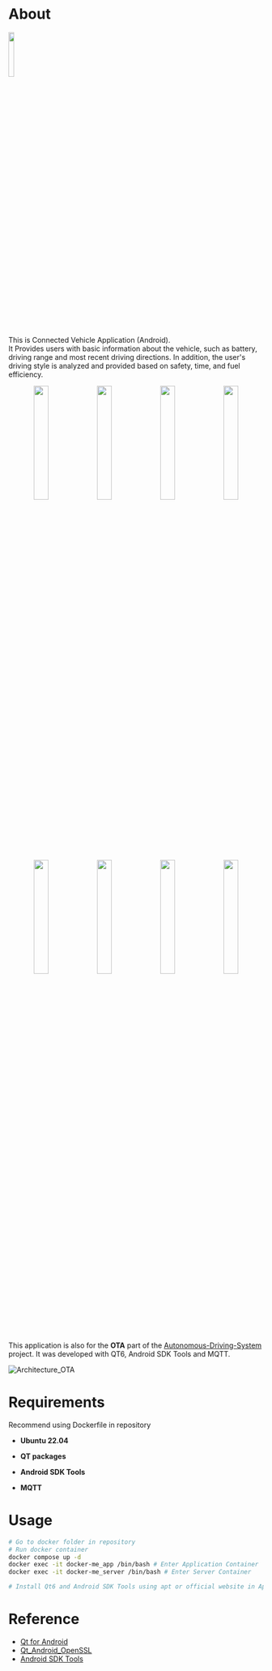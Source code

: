 # About

<img width="15%" src="https://github.com/Ho-mmd/ME_Digital-Trip-Book_App/assets/55338823/e3c42ab0-3dad-43ce-bac4-af329a915d3f">

This is Connected Vehicle Application (Android). <br/>
It Provides users with basic information about the vehicle, such as battery, driving range and most recent driving directions.
In addition, the user's driving style is analyzed and provided based on safety, time, and fuel efficiency.

<div width="100%" align="center">
  <img width="24%" src="https://github.com/Ho-mmd/ME_Digital-Trip-Book_App/assets/55338823/2fb05859-fbec-487f-92be-3d4ae47b0cff">
  <img width="24%" src="https://github.com/Ho-mmd/ME_Digital-Trip-Book_App/assets/55338823/0b07e134-2d95-4a77-aed3-557e4de57b31">
  <img width="24%" src="https://github.com/Ho-mmd/ME_Digital-Trip-Book_App/assets/55338823/704d8872-f928-4216-a4ec-258073a9b6e1">
  <img width="24%" src="https://github.com/Ho-mmd/ME_Digital-Trip-Book_App/assets/55338823/08fcf89a-5ed5-4334-9c9f-66d90b989047">
</div>

<div width="100%" align="center">
  <img width="24%" src="https://github.com/Ho-mmd/ME_Digital-Trip-Book_App/assets/55338823/41e145e7-8e8d-4a33-8973-102c35ba7ace">
  <img width="24%" src="https://github.com/Ho-mmd/ME_Digital-Trip-Book_App/assets/55338823/c7e939a0-0a44-4a5b-8ed2-e4e9c1cffef5">
  <img width="24%" src="https://github.com/Ho-mmd/ME_Digital-Trip-Book_App/assets/55338823/30b01f4f-76e9-45dc-bda8-f57124d74e2a">
  <img width="24%" src="https://github.com/Ho-mmd/ME_Digital-Trip-Book_App/assets/55338823/b007abdc-e808-47c7-aa38-81502c9c8deb">
</div>

This application is also for the **OTA** part of the [Autonomous-Driving-System](https://github.com/SEA-ME-COSS/Autonomous-Driving-System) project. It was developed with QT6, Android SDK Tools and MQTT. 

![Architecture_OTA](https://github.com/Ho-mmd/ME_Digital-Trip-Book_App/assets/55338823/16594667-fad0-4db5-aac2-ee35ada8ec9d)

# Requirements

Recommend using Dockerfile in repository

- **Ubuntu 22.04**

- **QT packages**

- **Android SDK Tools**

- **MQTT**

# Usage

```bash
# Go to docker folder in repository
# Run docker container
docker compose up -d
docker exec -it docker-me_app /bin/bash # Enter Application Container
docker exec -it docker-me_server /bin/bash # Enter Server Container

# Install Qt6 and Android SDK Tools using apt or official website in Application container
```

# Reference
- [Qt for Android](https://doc.qt.io/qt-6/android.html)
- [Qt_Android_OpenSSL](https://doc.qt.io/qt-6/android-openssl-support.html)
- [Android SDK Tools](https://developer.android.com/studio?gad_source=1&gclid=CjwKCAjwvvmzBhA2EiwAtHVrbyTGOYFxq6wubKS6ATnsyjo7h8cbx2V6lQTiGtKWgab77aTh2p21mxoCgEEQAvD_BwE&gclsrc=aw.ds&hl=ko)
